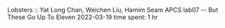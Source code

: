 Lobsters :: Yat Long Chan, Weichen Liu, Hamim Seam
APCS
lab07 -- But These Go Up To Eleven
2022-03-19
time spent: 1 hr

